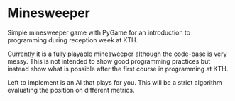 # Minesweeper
Simple minesweeper game with PyGame for an introduction to programming during reception week at KTH.

Currently it is a fully playable minesweeper although the code-base is very messy. This is not intended to show good programming practices but instead show what is possible after the first course in programming at KTH.

Left to implement is an AI that plays for you. This will be a strict algorithm evaluating the position on different metrics.
